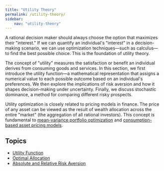 ```yaml
---
title: "Utility Theory"
permalink: /utility-theory/
sidebar:
    nav: "utility-theory"
---
```

A rational decision maker should always choose the option that maximizes their "interest." If we can quantify an individual's "interest" in a decision-making scenario, we can use optimization techniques—such as calculus—to find the best possible choice. This is the foundation of utility theory.

The concept of "utility" measures the satisfaction or benefit an individual derives from consuming goods and services. In this section, we first introduce the utility function—a mathematical representation that assigns a numerical value to each possible outcome based on an individual's preferences. We then explore the implications of risk aversion and how it shapes decision-making under uncertainty. Finally, we discuss stochastic dominance, a method for comparing different risky prospects.

Utility optimization is closely related to pricing models in finance. The price of any asset can be viewed as the result of wealth allocation across the entire "market" (the aggregation of all rational investors). This concept is fundamental to [mean-variance portfolio optimization](https://bagelquant.com/mean-variance) and [consumption-based asset pricing models](https://bagelquant.com/consumption-based-pricing).

## Topics

- [Utility Function](utility-function.md)
- [Optimal Allocation](optimal-allocation.md)
- [Absolute and Relative Risk Aversion](absolute-and-relative-risk-aversion.md)
